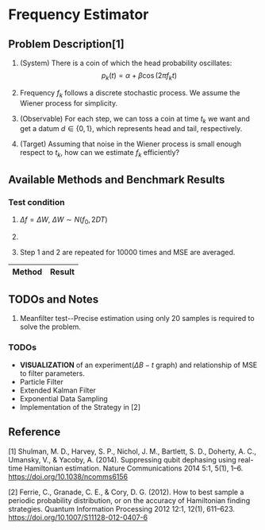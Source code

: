 # Frequency Estimator

## Problem Description[1]

1. (System) There is a coin of which the head probability oscillates: $$p_{k}(t)
   = \alpha+\beta \cos(2 \pi f_{k}t)$$

1. Frequency $f_{k}$ follows a discrete stochastic process. We assume the Wiener
   process for simplicity.

1. (Observable) For each step, we can toss a coin at time $t_{k}$ we want and get a datum $d
   \in \{0, 1\}$, which represents head and tail, respectively.

1. (Target) Assuming that noise in the Wiener process is small enough respect to $t_{k}$,
   how can we estimate $f_{k}$ efficiently?

## Available Methods and Benchmark Results

### Test condition

1. $\Delta f = \Delta W$, $\Delta W \sim N(f_{0}, 2DT)$

1. 

1. Step 1 and 2 are repeated for $10000$ times and $\textrm{MSE}$ are averaged.

|Method|Result|
|------|------|

## TODOs and Notes

1. Meanfilter test--Precise estimation using only 20 samples is required to
   solve the problem.

### TODOs
   - **VISUALIZATION** of an experiment($\Delta B-t$ graph) and relationship of
   MSE to filter parameters.
   - Particle Filter
   - Extended Kalman Filter
   - Exponential Data Sampling
   - Implementation of the Strategy in [2]

## Reference

[1] Shulman, M. D., Harvey, S. P., Nichol, J. M., Bartlett, S. D., Doherty, A.
C., Umansky, V., & Yacoby, A. (2014). Suppressing qubit dephasing using
real-time Hamiltonian estimation. Nature Communications 2014 5:1, 5(1), 1–6.
https://doi.org/10.1038/ncomms6156

[2] Ferrie, C., Granade, C. E., & Cory, D. G. (2012). How to best sample a
periodic probability distribution, or on the accuracy of Hamiltonian finding
strategies. Quantum Information Processing 2012 12:1, 12(1), 611–623.
https://doi.org/10.1007/S11128-012-0407-6
